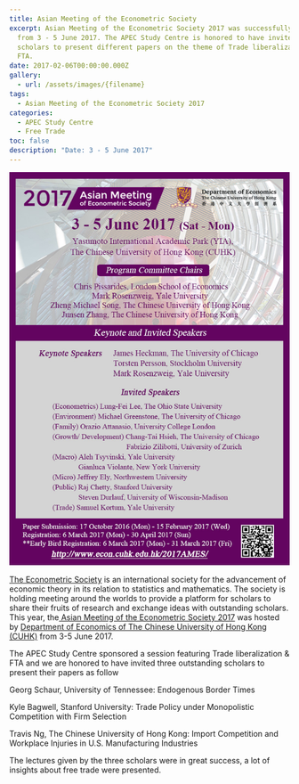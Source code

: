 ```yaml
---
title: Asian Meeting of the Econometric Society
excerpt: Asian Meeting of the Econometric Society 2017 was successfully held
  from 3 - 5 June 2017. The APEC Study Centre is honored to have invite three
  scholars to present different papers on the theme of Trade liberalization &
  FTA.
date: 2017-02-06T00:00:00.000Z
gallery:
  - url: /assets/images/{filename}
tags:
  - Asian Meeting of the Econometric Society 2017
categories:
  - APEC Study Centre
  - Free Trade
toc: false
description: "Date: 3 - 5 June 2017"
---
```

![2017_Asian_Meeting](/assets/old_images/2017_Asian_Meeting_of_the_Econometric_Society_Aug_2016-3.jpg)

  [The Econometric Society](https://www.econometricsociety.org/) is an international society for the advancement  of economic theory in its relation to statistics and mathematics. The society is holding meeting around the worlds to provide a platform for scholars to share their fruits of research and exchange ideas with outstanding scholars. This year, the[ Asian Meeting of the Econometric Society 2017](http://www.econ.cuhk.edu.hk/2017AMES/) was hosted by [Department of Economics of The Chinese University of Hong Kong (CUHK)](http://www.econ.cuhk.edu.hk/econ/en-gb/) from 3-5 June 2017.

  The APEC Study Centre sponsored a session featuring Trade liberalization & FTA and we are honored to have invited three outstanding scholars to present their papers as follow

  Georg Schaur, University of Tennessee:  Endogenous Border Times

  Kyle Bagwell, Stanford University: Trade Policy under Monopolistic Competition with Firm Selection

  Travis Ng, The Chinese University of Hong Kong: Import Competition and Workplace Injuries in U.S. Manufacturing Industries



  The lectures given by the three scholars were in great success, a lot of insights about free trade were presented.